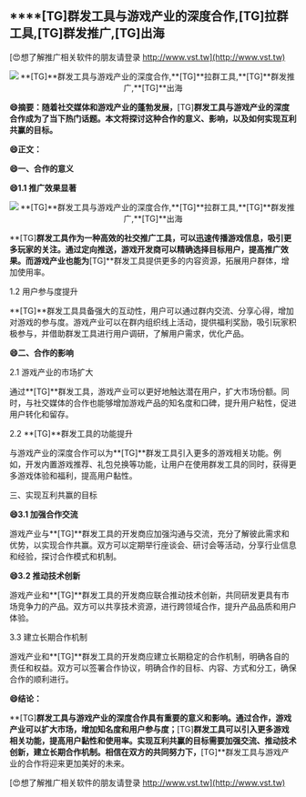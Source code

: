 ## ****[TG]**群发工具与游戏产业的深度合作,**[TG]**拉群工具,**[TG]**群发推广,**[TG]**出海**

[😍想了解推广相关软件的朋友请登录 http://www.vst.tw](http://www.vst.tw)

 <center><img src="https://vst.tw/MP4/tuiguang/png/1.png" alt="**[TG]**群发工具与游戏产业的深度合作,**[TG]**拉群工具,**[TG]**群发推广,**[TG]**出海"></center>

**😄摘要：随着社交媒体和游戏产业的蓬勃发展，**[TG]**群发工具与游戏产业的深度合作成为了当下热门话题。本文将探讨这种合作的意义、影响，以及如何实现互利共赢的目标。**

**😄正文：**

**😄一、合作的意义**

**😄1.1 推广效果显著**

 <center><img src="https://vst.tw/MP4/tuiguang/png/0.png" alt="**[TG]**群发工具与游戏产业的深度合作,**[TG]**拉群工具,**[TG]**群发推广,**[TG]**出海"></center>

**[TG]**群发工具作为一种高效的社交推广工具，可以迅速传播游戏信息，吸引更多玩家的关注。通过定向推送，游戏开发商可以精确选择目标用户，提高推广效果。而游戏产业也能为**[TG]**群发工具提供更多的内容资源，拓展用户群体，增加使用率。

1.2 用户参与度提升

**[TG]**群发工具具备强大的互动性，用户可以通过群内交流、分享心得，增加对游戏的参与度。游戏产业可以在群内组织线上活动，提供福利奖励，吸引玩家积极参与，并借助群发工具进行用户调研，了解用户需求，优化产品。

**😄二、合作的影响**

2.1 游戏产业的市场扩大

通过**[TG]**群发工具，游戏产业可以更好地触达潜在用户，扩大市场份额。同时，与社交媒体的合作也能够增加游戏产品的知名度和口碑，提升用户粘性，促进用户转化和留存。

2.2 **[TG]**群发工具的功能提升

与游戏产业的深度合作可以为**[TG]**群发工具引入更多的游戏相关功能。例如，开发内置游戏推荐、礼包兑换等功能，让用户在使用群发工具的同时，获得更多游戏体验和福利，提高用户黏性。

三、实现互利共赢的目标

**😄3.1 加强合作交流**

游戏产业与**[TG]**群发工具的开发商应加强沟通与交流，充分了解彼此需求和优势，以实现合作共赢。双方可以定期举行座谈会、研讨会等活动，分享行业信息和经验，探讨合作模式和机制。

**😄3.2 推动技术创新**

游戏产业和**[TG]**群发工具的开发商应联合推动技术创新，共同研发更具有市场竞争力的产品。双方可以共享技术资源，进行跨领域合作，提升产品品质和用户体验。

3.3 建立长期合作机制

游戏产业和**[TG]**群发工具的开发商应建立长期稳定的合作机制，明确各自的责任和权益。双方可以签署合作协议，明确合作的目标、内容、方式和分工，确保合作的顺利进行。

**😄结论：**

**[TG]**群发工具与游戏产业的深度合作具有重要的意义和影响。通过合作，游戏产业可以扩大市场，增加知名度和用户参与度；**[TG]**群发工具可以引入更多游戏相关功能，提高用户黏性和使用率。实现互利共赢的目标需要加强交流、推动技术创新，建立长期合作机制。相信在双方的共同努力下，**[TG]**群发工具与游戏产业的合作将迎来更加美好的未来。

[😍想了解推广相关软件的朋友请登录 http://www.vst.tw](http://www.vst.tw)



